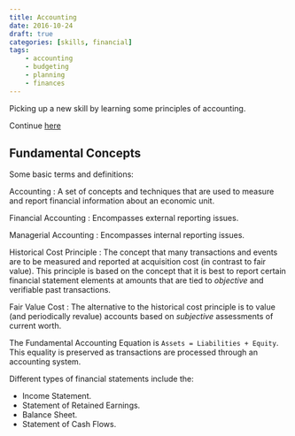 ```yaml
---
title: Accounting
date: 2016-10-24
draft: true
categories: [skills, financial]
tags:
    - accounting
    - budgeting
    - planning
    - finances
---
```


Picking up a new skill by learning some principles of accounting.
<!--more-->

Continue [here](http://www.principlesofaccounting.com/chapter-1/accounting-equation/)

## Fundamental Concepts

Some basic terms and definitions:

Accounting
: A set of concepts and techniques that are used to measure and report
  financial information about an economic unit.

Financial Accounting
: Encompasses external reporting issues.

Managerial Accounting
: Encompasses internal reporting issues.

Historical Cost Principle
: The concept that many transactions and events are to be measured and
  reported at acquisition cost (in contrast to fair value). This principle is
  based on the concept that it is best to report certain financial statement
  elements at amounts that are tied to _objective_ and verifiable past
  transactions.

Fair Value Cost
: The alternative to the historical cost principle is to value (and
  periodically revalue) accounts based on _subjective_ assessments of current
  worth.

The Fundamental Accounting Equation is `Assets = Liabilities + Equity`. This
equality is preserved as transactions are processed through an accounting
system.

Different types of financial statements include the:

- Income Statement.
- Statement of Retained Earnings.
- Balance Sheet.
- Statement of Cash Flows.
